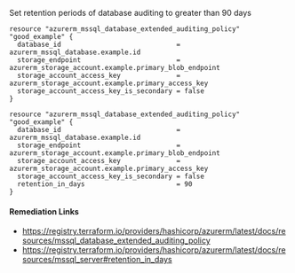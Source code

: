 
Set retention periods of database auditing to greater than 90 days

```hcl
resource "azurerm_mssql_database_extended_auditing_policy" "good_example" {
  database_id                             = azurerm_mssql_database.example.id
  storage_endpoint                        = azurerm_storage_account.example.primary_blob_endpoint
  storage_account_access_key              = azurerm_storage_account.example.primary_access_key
  storage_account_access_key_is_secondary = false
}

resource "azurerm_mssql_database_extended_auditing_policy" "good_example" {
  database_id                             = azurerm_mssql_database.example.id
  storage_endpoint                        = azurerm_storage_account.example.primary_blob_endpoint
  storage_account_access_key              = azurerm_storage_account.example.primary_access_key
  storage_account_access_key_is_secondary = false
  retention_in_days                       = 90
}
```

#### Remediation Links
 - https://registry.terraform.io/providers/hashicorp/azurerm/latest/docs/resources/mssql_database_extended_auditing_policy
 - https://registry.terraform.io/providers/hashicorp/azurerm/latest/docs/resources/mssql_server#retention_in_days
        